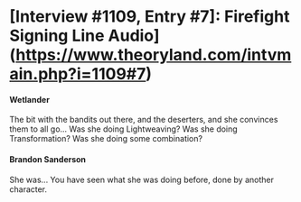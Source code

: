 # [Interview #1109, Entry #7]: Firefight Signing Line Audio](https://www.theoryland.com/intvmain.php?i=1109#7)

#### Wetlander

The bit with the bandits out there, and the deserters, and she convinces them to all go... Was she doing Lightweaving? Was she doing Transformation? Was she doing some combination?

#### Brandon Sanderson

She was... You have seen what she was doing before, done by another character.


